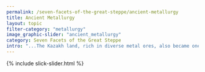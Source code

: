 ```yaml
---
permalink: /seven-facets-of-the-great-steppe/ancient-metallurgy
title: Ancient Metallurgy
layout: topic
filter-category: "metallurgy"
image_graphic-slider: "ancient_metallurgy"
category: Seven Facets of the Great Steppe
intro: "...The Kazakh land, rich in diverse metal ores, also became one of the first centres of establishment of metallurgy. Our ancestors constantly developed the production of new, more durable metals, which opened up opportunities for them to accelerate technological progress...This indicates a high technological development of the steppe civilizations that existed on our land in ancient times."
---
```


{% include slick-slider.html %}
